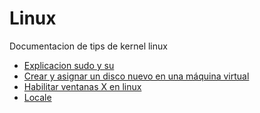 # Linux 
Documentacion de tips de kernel linux 


* [Explicacion sudo y su](guia/sudo.rst)
* [Crear y asignar un disco nuevo en una máquina virtual](guia/disco.rst)
* [Habilitar ventanas X en linux](guia/x.rst)
* [Locale](guia/locale.rst)
